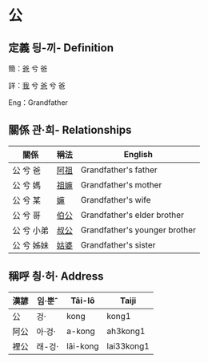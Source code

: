 # 公
## 定義 딍-끼- Definition
簡：[爸](member2.md) 兮 爸

詳：[我](member1.md) 兮 [爸](member2.md) 兮 爸

Eng：Grandfather

## 關係 관·희- Relationships

關係 | 稱法 | English
--- | --- | --- 
公 兮 爸 | [阿祖](member29.md) | Grandfather's father
公 兮 媽 | [祖嫲](member30.md) | Grandfather's mother
公 兮 某 | [嫲](member9.md) | Grandfather's wife
公 兮 哥 | [伯公](member26.md) | Grandfather's elder brother
公 兮 小弟 | [叔公](member27.md) | Grandfather's younger brother
公 兮 姊妹 | [姑婆](member28.md) | Grandfather's sister


## 稱呼 칑·허· Address

漢諺 | 임·뿐ˆ | Tâi-lô | Taiji
--- | --- | --- | --- 
公 | 겅· | kong | kong1 
阿公 | 아·겅· | a-kong | ah3kong1 
裡公 | 래-겅· | lāi-kong | lai33kong1 
